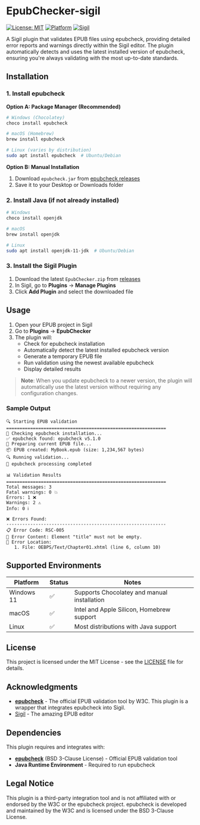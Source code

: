 # EpubChecker-sigil

[![License: MIT](https://img.shields.io/badge/License-MIT-yellow.svg)](https://opensource.org/licenses/MIT)
[![Platform](https://img.shields.io/badge/platform-Windows%20%7C%20macOS%20%7C%20Linux-lightgrey)](https://github.com/jun-hyung-joon/EpubChecker-sigil)
[![Sigil](https://img.shields.io/badge/Sigil-1.0%2B-blue)](https://sigil-ebook.com/)

A Sigil plugin that validates EPUB files using epubcheck, providing detailed error reports and warnings directly within the Sigil editor. The plugin automatically detects and uses the latest installed version of epubcheck, ensuring you're always validating with the most up-to-date standards.

## Installation

### 1. Install epubcheck

**Option A: Package Manager (Recommended)**
```bash
# Windows (Chocolatey)
choco install epubcheck

# macOS (Homebrew)
brew install epubcheck

# Linux (varies by distribution)
sudo apt install epubcheck  # Ubuntu/Debian
```

**Option B: Manual Installation**
1. Download `epubcheck.jar` from [epubcheck releases](https://github.com/w3c/epubcheck/releases)
2. Save it to your Desktop or Downloads folder

### 2. Install Java (if not already installed)

```bash
# Windows
choco install openjdk

# macOS
brew install openjdk

# Linux
sudo apt install openjdk-11-jdk  # Ubuntu/Debian
```

### 3. Install the Sigil Plugin

1. Download the latest `EpubChecker.zip` from [releases](https://github.com/jun-hyung-joon/EpubChecker-sigil-plugin/releases)
2. In Sigil, go to **Plugins** → **Manage Plugins**
3. Click **Add Plugin** and select the downloaded file

## Usage

1. Open your EPUB project in Sigil
2. Go to **Plugins** → **EpubChecker**
3. The plugin will:
   - Check for epubcheck installation
   - Automatically detect the latest installed epubcheck version
   - Generate a temporary EPUB file
   - Run validation using the newest available epubcheck
   - Display detailed results

> **Note**: When you update epubcheck to a newer version, the plugin will automatically use the latest version without requiring any configuration changes.

### Sample Output

```
🔍 Starting EPUB validation
============================================================
🔧 Checking epubcheck installation...
✅ epubcheck found: epubcheck v5.1.0
📖 Preparing current EPUB file...
📦 EPUB created: MyBook.epub (size: 1,234,567 bytes)
🔍 Running validation...
📄 epubcheck processing completed

📊 Validation Results
============================================================
Total messages: 3
Fatal warnings: 0 💥
Errors: 1 ❌
Warnings: 2 ⚠️
Info: 0 ℹ️

❌ Errors Found:
------------------------------------------------------------
📋 Error Code: RSC-005
📄 Error Content: Element "title" must not be empty.
📍 Error Location:
   1. File: OEBPS/Text/Chapter01.xhtml (line 6, column 10)
```

## Supported Environments

| Platform | Status | Notes |
|----------|--------|-------|
| Windows 11 | ✅ | Supports Chocolatey and manual installation |
| macOS | ✅ | Intel and Apple Silicon, Homebrew support |
| Linux | ✅ | Most distributions with Java support |


## License

This project is licensed under the MIT License - see the [LICENSE](LICENSE) file for details.

## Acknowledgments

- **[epubcheck](https://github.com/w3c/epubcheck)** - The official EPUB validation tool by W3C. This plugin is a wrapper that integrates epubcheck into Sigil.
- [Sigil](https://sigil-ebook.com/) - The amazing EPUB editor

## Dependencies

This plugin requires and integrates with:
- **[epubcheck](https://github.com/w3c/epubcheck)** (BSD 3-Clause License) - Official EPUB validation tool
- **Java Runtime Environment** - Required to run epubcheck

## Legal Notice

This plugin is a third-party integration tool and is not affiliated with or endorsed by the W3C or the epubcheck project. epubcheck is developed and maintained by the W3C and is licensed under the BSD 3-Clause License.
